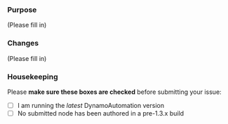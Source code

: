 ### Purpose
(Please fill in)

### Changes
(Please fill in)

### Housekeeping
Please **make sure these boxes are checked** before submitting your issue:
- [ ] I am running the *latest* DynamoAutomation version
- [ ] No submitted node has been authored in a pre-1.3.x build
